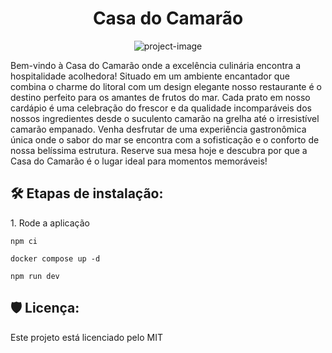 <h1 align="center" id="title">Casa do Camarão</h1>

<p align="center"><img src="https://images.emojiterra.com/google/android-11/512px/1f990.png" alt="project-image"></p>

<p id="description">Bem-vindo à Casa do Camarão onde a excelência culinária encontra a hospitalidade acolhedora! Situado em um ambiente encantador que combina o charme do litoral com um design elegante nosso restaurante é o destino perfeito para os amantes de frutos do mar. Cada prato em nosso cardápio é uma celebração do frescor e da qualidade incomparáveis dos nossos ingredientes desde o suculento camarão na grelha até o irresistível camarão empanado. Venha desfrutar de uma experiência gastronômica única onde o sabor do mar se encontra com a sofisticação e o conforto de nossa belíssima estrutura. Reserve sua mesa hoje e descubra por que a Casa do Camarão é o lugar ideal para momentos memoráveis!</p>

<h2>🛠️ Etapas de instalação:</h2>

<p>1. Rode a aplicação</p>

```
npm ci
```

```
docker compose up -d
```

```
npm run dev
```

<h2>🛡️ Licença:</h2>

Este projeto está licenciado pelo MIT

